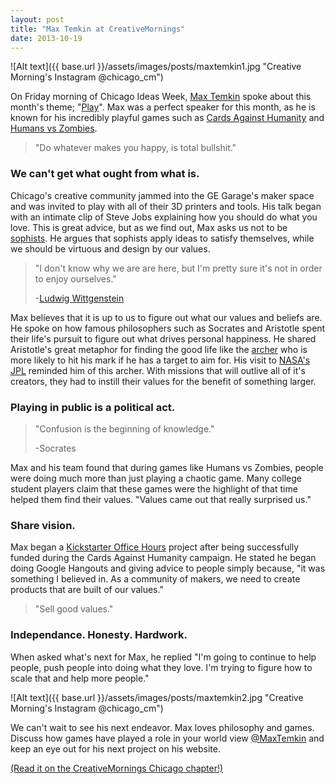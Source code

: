 ```yaml
---
layout: post
title: "Max Temkin at CreativeMornings"
date: 2013-10-19
---
```



![Alt text]({{ base.url }}/assets/images/posts/maxtemkin1.jpg "Creative Morning's Instagram @chicago_cm")

On Friday morning of Chicago Ideas Week, [Max Temkin](http://maxistentialism.com/) spoke about this month's theme; "[Play](http://creativemornings.com/themes/play)". Max was a perfect speaker for this month, as he is known for his incredibly playful games such as [Cards Against Humanity](http://cardsagainsthumanity.com/) and [Humans vs Zombies](http://humansvszombies.org/).

>"Do whatever makes you happy, is total bullshit."

### We can't get what ought from what is.

Chicago's creative community jammed into the GE Garage's maker space and was invited to play with all of their 3D printers and tools. His talk began with an intimate clip of Steve Jobs explaining how you should do what you love. This is great advice, but as we find out, Max asks us not to be [sophists](http://en.wikipedia.org/wiki/Sophist). He argues that sophists apply ideas to satisfy themselves, while we should be virtuous and design by our values. 

>"I don't know why we are are here, but I'm pretty sure it's not in order to enjoy ourselves."
>
>-[Ludwig Wittgenstein](http://en.wikiquote.org/wiki/Ludwig_Wittgenstein)

Max believes that it is up to us to figure out what our values and beliefs are. He spoke on how famous philosophers such as Socrates and Aristotle spent their life's pursuit to figure out what drives personal happiness. He shared Aristotle's great metaphor for finding the good life like the [archer](http://www.scu.edu/ethics/publications/iie/v10n1/spice.html) who is more likely to hit his mark if he has a target to aim for. His visit to [NASA's JPL](http://www.jpl.nasa.gov/) reminded him of this archer. With missions that will outlive all of it's creators, they had to instill their values for the benefit of something larger.

### Playing in public is a political act. 

>"Confusion is the beginning of knowledge."
>
>-Socrates

Max and his team found that during games like Humans vs Zombies, people were doing much more than just playing a chaotic game. Many college student players claim that these games were the highlight of that time helped them find their values. "Values came out that really surprised us."

### Share vision.

Max began a [Kickstarter Office Hours](http://maxistentialist.tumblr.com/post/47207276845/kickstarter) project after being successfully funded during the Cards Against Humanity campaign. He stated he began doing Google Hangouts and giving advice to people simply because, "it was something I believed in. As a community of makers, we need to create products that are built of our values."

>"Sell good values."

### Independance. Honesty. Hardwork.

When asked what's next for Max, he replied "I'm going to continue to help people, push people into doing what they love. I'm trying to figure how to scale that and help more people."

![Alt text]({{ base.url }}/assets/images/posts/maxtemkin2.jpg "Creative Morning's Instagram @chicago_cm")

We can't wait to see his next endeavor. Max loves philosophy and games. Discuss how games have played a role in your world view [@MaxTemkin](https://twitter.com/MaxTemkin )‎ and keep an eye out for his next project on his website.

[(Read it on the CreativeMornings Chicago chapter!)](http://creativemornings.com/blog-posts/828)